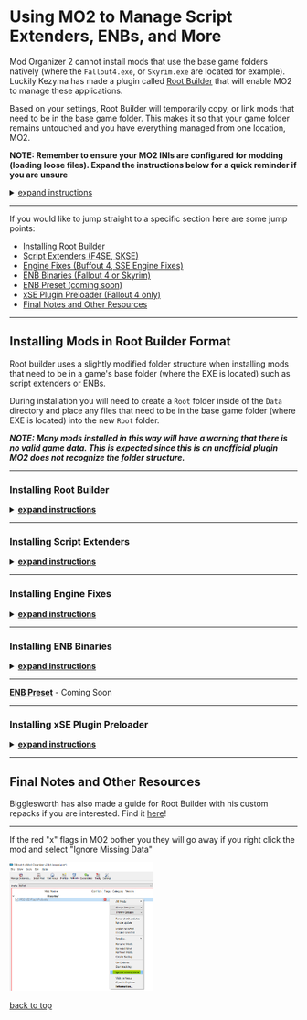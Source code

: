 # Using MO2 to Manage Script Extenders, ENBs, and More

Mod Organizer 2 cannot install mods that use the base game folders natively (where the `Fallout4.exe`, or `Skyrim.exe` are located for example). Luckily Kezyma has made a plugin called [Root Builder](https://www.nexusmods.com/skyrimspecialedition/mods/31720) that will enable MO2 to manage these applications.

Based on your settings, Root Builder will temporarily copy, or link mods that need to be in the base game folder. This makes it so that your game folder remains untouched and you have everything managed from one location, MO2.

**NOTE: Remember to ensure your MO2 INIs are configured for modding (loading loose files). Expand the instructions below for a quick reminder if you are unsure**

<details>

  <summary><u>expand instructions</u></summary>

 #### MO2 INI Configuration Check

  - Open MO2's INI configuration tool.

    <img src="./images/mo2-ini01.png" width="50%"> 

  - Navigate to the fallout4custom.ini tab.

    <img src="./images/mo2-ini02.png" width="50%">

  - Ensure there is an `[Archive]` section with `bInvalidateOlderFiles=1` and `sResourceDataDirsFinal=` below it as seen in the picture above.

  **NOTE: There may be other settings in this file already. This is not a problem as long as `[Archive]` is present and `bInvalidateOlderFiles=1` and `sResourceDataDirsFinal=` are below it and not under another section header. (section headers are surrounded by square brackets)**

[back to top](#mo2-ini-configuration-check)

</details>

---

If you would like to jump straight to a specific section here are some jump points:

  - [Installing Root Builder](#installing-root-builder)
  - [Script Extenders (F4SE, SKSE)](#installing-script-extenders)
  - [Engine Fixes (Buffout 4, SSE Engine Fixes)](#installing-engine-fixes)
  - [ENB Binaries (Fallout 4 or Skyrim)](#installing-enb-binaries)
  - [ENB Preset (coming soon)](#enb-preset)
  - [xSE Plugin Preloader (Fallout 4 only)](#installing-xse-plugin-preloader)
  - [Final Notes and Other Resources](#final-notes-and-other-resources)

---

## Installing Mods in Root Builder Format

Root builder uses a slightly modified folder structure when installing mods that need to be in a game's base folder (where the EXE is located) such as script extenders or ENBs. 

During installation you will need to create a `Root` folder inside of the `Data` directory and place any files that need to be in the base game folder (where EXE is located) into the new `Root` folder.

***NOTE: Many mods installed in this way will have a warning that there is no valid game data. This is expected since this is an unofficial plugin MO2 does not recognize the folder structure.***

---

 ### Installing Root Builder 

<details>

  <summary><u><b>expand instructions</u></b></summary>

Root Builder [(download here)](https://www.nexusmods.com/skyrimspecialedition/mods/31720) needs to be installed manually. Download it to any location you like, the desktop makes it easy to find for the next steps.

1. Once downloaded, unzip the folder. You should now have a `rootbuilder` folder that contains a few files, another rootbuilder folder, and a shared folder.

1. Locate your MO2's installation folder by launching MO2 and opening the settings. Go to the Path tab and take note of the base directory. 

    <img src="./images/mo2-base-dir.png" width="50%"/>

1. Close MO2 and navigate to that folder in your file explorer. Find the `plugins` folder.

    <img src="./images/mo2-plugins.png" width="50%">

1. Now put the ***entire*** `rootbuilder` folder into the `plugins` folder. 

    <img src="./images/mv-rootbuilder.png" width="50%">

    If you have done this correctly, inside `*\Mod Organizer\plugins\rootbuilder\` you should find two folders, `shared` and `rootbuilder` as well as a file called `__init__.py`

1. Launch MO2 and ensure you have installed it correctly by clicking the tools icon.

    <img src="./images/mo2-rootbuilder-confirm.png" width="50%">

[back to top](#using-mo2-to-manage-script-extenders-enbs-and-more)

</details>

---

 ### Installing Script Extenders

<details>

  <summary><u><b>expand instructions</u></b></summary>

For this example I will be installing F4SE but the process is identical for SKSE aside from different file names. I will note them where needed.

1. [Download F4SE](https://f4se.silverlock.org/) and save it to an easy to find location, the desktop works well. Drag the archive into MO2's download tab.

    <img src="./images/mv-f4se.png" width="50%">

1. Begin the installation as normal by double clicking the mod in the downloads tab. Expand the drop downs until you see the `Data` folder. Right click the `Data` folder and create a `Root` folder inside of it.

    <img src="./images/rootbuilder-f4se01.png" width="50%">

1.  Now put all the files that are required to be in the Fallout 4 (or Skyrim) directory into the `Root` folder.

    <img src="./images/rootbuilder-f4se02.png" width="50%">
    
1. For F4SE to function only `f4se_1_10_163.dll`, `f4se_steam_loader.dll` and `f4se_loader.exe` are required. You can uncheck everything else in the `Root` folder.

    - Note: for **Skyrim** SKSE the files you need to have checked in the `Root` folder are `skse_1_9_32.dll`, `skse_loader.exe`, and `skse_steam_loader.dll`

    <img src="./images/rootbuilder-f4se03.png" width="50%">

1. Finally right click the `Data` folder and select `Set as <data> directory`. Your final folder structure should look like the picture below.

    <img src="./images/rootbuilder-f4se04.png" width="50%">

1. Click "OK" and your F4SE installation is now complete! I renamed mine to `MO2-F4SE` to make it easier to find later. Don't forget to enable the mod on the left panel.

    <img src="./images/rootbuilder-f4se05.png" width="50%">

1. To launch FO4 using F4SE you will need to add it as a launcher. Start by clicking the executable button near the top of MO2.

    <img src="./images/mo2-add-executable01.png" width="50%"> 

1. When the executable window opens click the `+` to and select `add from file...`. 

    <img src="./images/mo2-add-executable02.png" width="50%"> 
     
1. Navigate to the F4SE (or SKSE) mod you created earlier and select the `f4se_loader.exe`(or `skse_loader.exe`). 

    <img src="./images/mo2-add-executable03.png" width="50%">

1. After you have selected your F4SE executable be sure click Apply at the bottom of the window. As you can see I gave mine a different title. This is just my preferred naming scheme, you do not need to rename it.

    <img src="./images/mo2-add-executable04.png" width="50%">

1. Now you can launch F4SE from the dropdown next to the `Run` button in the top right side of MO2.

    <img src="./images/mo2-add-executable05.png" width="50%">

Now F4SE is installed correctly and you can launch your game with all the extra goodies F4SE has to offer.

[back to top](#using-mo2-to-manage-script-extenders-enbs-and-more)

</details>

---

### Installing Engine Fixes

<details>

  <summary> <u><b>expand instructions</u></b></summary>

There are two major engine fix tools for Bethesda games. Buffout 4 for **Fallout 4**, and SSE Engine fixes for **Skyrim**.

Both require TBB Redistributables to function so their installation is very similar. Again I will be installing things for Fallout 4, but I will note any differences if required.

1. Begin the installation as normal by double clicking the mod in the downloads tab. Right click the `Data` folder and create a `Root` folder inside of it.

    <img src="./images/mo2-rootbuilder-buffout01.png" width="50%">

1. Move `tbbmalloc.dll` into the new `Root` folder.

    - Note: for **Skyrim** SSE Engine Fixes there will be three files to move into the `Root` folder: `d3dx9_42.dll`, `tbb.dll`,`tbbmalloc.dll`.

    <img src="./images/mo2-rootbuilder-buffout02.png" width="50%">

1. Click `OK` and and you're done! Don't worry about MO2 saying the contents aren't valid, that is expected. Press ignore on the warning that comes up.

    <img src="./images/mo2-rootbuilder-buffout03.png" width="50%">

1. Don't forget to enable on the left pane in MO2!

[back to top](#using-mo2-to-manage-script-extenders-enbs-and-more)

</details>

---

### Installing ENB Binaries

<details>

  <summary> <u><b>expand instructions</u></b></summary>

This is a basic install of the ENB Wrapper itself that presets on Nexus require. Once again the installation for Fallout 4 and Skyrim are nearly identical, I will note any differences.

1. [Download](http://enbdev.com/download.html) the enb for your game and save it to a temporary location. The desktop is a good location. Extract it and find the `Wrapper` folder (for **Skyrim** the folder is named `WrapperVersion`). Right click and add it to a compressed folder. You can use whatever tool you would like for this as long as you end up with a ZIP or 7z archive.

    <img src="./images/enb-wrapper01.png" width="50%">

1. Drag your new archive into MO2. I have renamed my archive but you could leave it as is if you like.

    <img src="./images/enb-wrapper02.png" width="50%">

1. In MO2 begin the installation as normal by double clicking the mod in the downloads tab. Right click the `Data` folder and create a `Root` folder inside of it.

    <img src="./images/mo2-rootbuilder-enb01.png" width="50%">

1. We only need `d3d11.dll` and `d3dcompiler_46e.dll` for this install (same for Skyrim). Move them into the new `Root` folder and uncheck everything else.

    <img src="./images/mo2-rootbuilder-enb02.png" width="50%">
    
1. Click `OK` and and you're done! Don't worry about MO2 saying the contents aren't valid, that is expected. Press ignore on the warning that comes up.

    <img src="./images/mo2-rootbuilder-enb03.png" width="50%">

1. Don't forget to enable on the left pane in MO2!

[back to top](#using-mo2-to-manage-script-extenders-enbs-and-more)

</details>

---

<u><b>ENB Preset</u></b> - Coming Soon

---

### Installing xSE Plugin Preloader

<details>

  <summary><u><b>expand instructions</u></b></summary>
   
1. Begin the installation as normal by double clicking the mod in the downloads tab. Right click the `Data` folder and create a `Root` folder inside of it.

    <img src="./images/mo2-rootbuilder-preloader01.png" width="50%">
   
1. Move `lpHlpAPI.dll` and `xSE PluginPreloader.xml` into the new `Root` folder

    <img src="./images/mo2-rootbuilder-preloader02.png" width="50%">

1. Click `OK` and and you're done! Don't worry about MO2 saying the contents aren't valid, that is expected. Press ignore on the warning that comes up.
   
    <img src="./images/mo2-rootbuilder-preloader03.png" width="50%">

1. Don't forget to enable on the left pane in MO2!

[back to top](#using-mo2-to-manage-script-extenders-enbs-and-more)

</details>

---

## Final Notes and Other Resources

Bigglesworth has also made a guide for Root Builder with his custom repacks if you are interested. Find it [here](https://docs.google.com/document/d/1G_atn4azIh0JPrvBVAV6PhJ5kkrVnaktbBi_PJRpzV4/edit?usp=sharing)!

---

If the red "x" flags in MO2 bother you they will go away if you right click the mod and select "Ignore Missing Data"

<img src="./images/mo2-missing-data.png" width="50%">

[back to top](#using-mo2-to-manage-script-extenders-enbs-and-more)